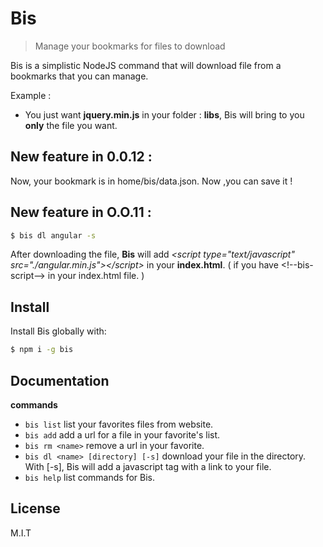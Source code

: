 # Bis
> Manage your bookmarks for files to download

Bis is a simplistic NodeJS command that will download file from a bookmarks that you can manage.

Example :
- You just want **jquery.min.js** in your folder : **libs**, Bis will bring to you **only** the file you want.

## New feature in 0.0.12 :
Now, your bookmark is in home/bis/data.json. Now ,you can save it !

## New feature in O.O.11 :
```sh
$ bis dl angular -s
```
After downloading the file, **Bis** will add *&lt;script type="text/javascript" src="./angular.min.js">&lt;/script>* in your **index.html**. ( if you have &lt;!--bis-script--> in your index.html file. )


## Install
Install Bis globally with:

```sh
$ npm i -g bis
```

## Documentation
**commands**
- `bis list` list your favorites files from website.
- `bis add` add a url for a file in your favorite's list.
- `bis rm <name>` remove a url in your favorite.
- `bis dl <name> [directory] [-s]` download your file in the directory. With [-s], Bis will add a javascript tag with a link to your file.
- `bis help` list commands for Bis.

## License

M.I.T